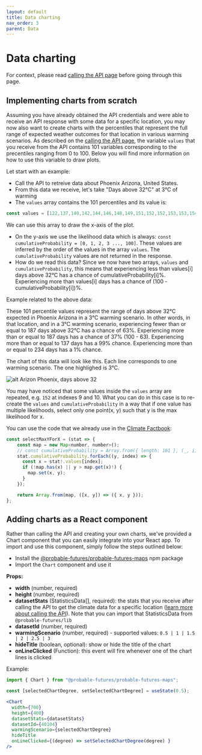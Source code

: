 ```yaml
---
layout: default
title: Data charting
nav_order: 3
parent: Data
---
```

# Data charting

For context, please read [calling the API page](/data-api-calls) before going through this page.

## Implementing charts from scratch

Assuming you have already obtained the API credentials and were able to receive an API response with some data for a specific location, you may now also want to create charts with the percentiles that represent the full range of expected weather outcomes for that location in various warming scenarios. As described on the [calling the API page](/data-api-calls), the variable `values` that you receive from the API contains 101 variables corresponding to the precentiles ranging from 0 to 100. Below you will find more information on how to use this variable to draw plots.

Let start with an example:

- Call the API to retreive data about Phoenix Arizona, United States.
- From this data we receive, let's take "Days above 32°C" at 3°C of warming
- The `values` array contains the 101 percentiles and its value is:

```js
const values = [122,137,140,142,144,146,148,149,151,152,152,153,153,154,155,156,158,158,159,160,160,160,161,162,162,162,163,164,164,164,166,166,167,167,168,168,169,169,170,170,170,171,171,171,171,172,174,174,175,176,177,177,179,180,180,181,181,182,183,184,185,186,186,187,188,190,192,193,193,193,193,195,197,198,199,199,200,200,200,202,203,204,204,206,207,207,208,208,208,209,212,215,216,218,220,222,224,227,232,234,236];
```

We can use this array to draw the x-axis of the plot.

- On the y-axis we use the likelihood data which is always: `const cumulativeProbability = [0, 1, 2, 3 ..., 100]`. These values are inferred by the order of the values in the array `values`. The `cumulativeProbability` values are not returned in the response.
- How do we read this data? Since we now have two arrays, `values` and `cumulativeProbability`, this means that experiencing less than values[i] days above 32°C has a chance of cumulativeProbability[i]%. Experiencing more than values[i] days has a chance of (100 - cumulativeProbability[i])%.

Example related to the above data:

These 101 percentile values represent the range of days above 32°C expected in Phoenix Arizona in a 3°C warming scenario. In other words, in that location, and in a 3°C warming scenario, experiencing fewer than or equal to 187 days above 32°C has a chance of 63%. Experiencing more than or equal to 187 days has a chance of 37% (100 - 63). Experiencing more than or equal to 137 days has a 99% chance. Experiencing more than or equal to 234 days has a 1% chance.

The chart of this data will look like this. Each line corresponds to one warming scenario. The one highlighed is 3°C.

![alt Arizon Phoenix, days above 32](../assets/Arizona-Phoenix-days-above-32-chart.png "Arizona Phoenix, days above 32")

You may have noticed that some values inside the `values` array are repeated, e.g. `152` at indexes 9 and 10. What you can do in this case is to re-create the `values` and `cumulativeProbability` in a way that if one value has multiple likelihoods, select only one point(x, y) such that y is the max likelihood for x.

You can use the code that we already use in the [Climate Factbook](https://factbook.probablefutures.org):

```js
const selectMaxYForX = (stat => {
    const map = new Map<number, number>();
    // const cumulativeProbability = Array.from({ length: 101 }, (_, i) => i);
    stat.cumulativeProbability.forEach((y, index) => {
      const x = stat!.values[index];
      if (!map.has(x) || y > map.get(x)!) {
        map.set(x, y);
      }
    });

    return Array.from(map, ([x, y]) => ({ x, y }));
};
```

## Adding charts as a React component

Rather than calling the API and creating your own charts, we've provided a Chart component that you can easily integrate into your React app. To import and use this component, simply follow the steps outlined below:

- Install the [@probable-futures/probable-futures-maps](https://www.npmjs.com/package/@probable-futures/probable-futures-maps) npm package
- Import the `Chart` component and use it

**Props:**

- **width** (number, required)
- **height** (number, required)
- **datasetStats** (StatisticsData[], required): the stats that you receive after calling the API to get the climate data for a specific location ([learn more about calling the API](/data-api-calls)).
Note that you can import that StatisticsData from `@probable-futures/lib`
- **datasetId** (number, required)
- **warmingScenario** (number, required) - supported values: `0.5 | 1 | 1.5 | 2 | 2.5 | 3`
- **hideTitle** (boolean, optional): show or hide the title of the chart
- **onLineClicked** (Function): this event will fire whenever one of the chart lines is clicked

Example:

```jsx
import { Chart } from "@probable-futures/probable-futures-maps";

const [selectedChartDegree, setSelectedChartDegree] = useState(0.5);

<Chart
  width={700}
  height={400}
  datasetStats={datasetStats}
  datasetId={40104}
  warmingScenario={selectedChartDegree}
  hideTitle
  onLineClicked={(degree) => setSelectedChartDegree(degree) }
/>
```
